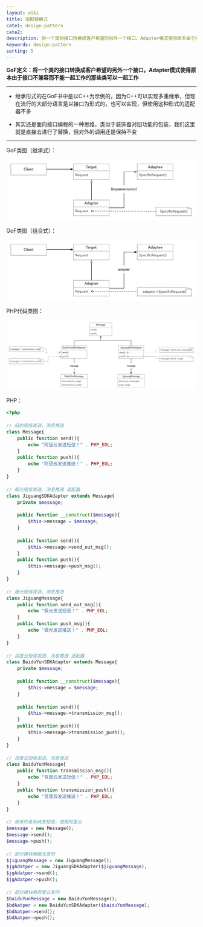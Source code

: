 ```yaml
---
layout: wiki
title: 适配器模式
cate1: design-pattern
cate2: 
description: 将一个类的接口转换成客户希望的另外一个接口。Adapter模式使得原本由于接口不兼容而不能一起工作的那些类可以一起工作
keywords: design-pattern
sorting: 5
---
```




**GoF定义：将一个类的接口转换成客户希望的另外一个接口。Adapter模式使得原本由于接口不兼容而不能一起工作的那些类可以一起工作**

------

- 继承形式的在GoF书中是以C++为示例的，因为C++可以实现多重继承，但现在流行的大部分语言是以接口为形式的，也可以实现，但使用这种形式的适配器不多

- 其实还是面向接口编程的一种思维，类似于装饰器对旧功能的包装，我们这里就是直接去进行了替换，但对外的调用还是保持不变

------



GoF类图（继承式）：

<img src="/images/wiki/algorithm/design-pattern-adapter_step1.jpg"  />



GoF类图（组合式）：

<img src="/images/wiki/algorithm/design-pattern-adapter_step2.jpg"  />



PHP代码类图：

<img src="/images/wiki/algorithm/design-pattern-adapter_step3.jpg"  />



PHP：

```php
<?php

// 旧的短信发送、消息推送
class Message{
    public function send(){
        echo "阿里云发送短信！" . PHP_EOL;
    }
    public function push(){
        echo "阿里云发送推送！" . PHP_EOL;
    }
}

// 极光短信发送、消息推送 适配器
class JiguangSDKAdapter extends Message{
    private $message;

    public function __construct($message){
        $this->message = $message;
    }

    public function send(){
        $this->message->send_out_msg();
    }
    public function push(){
        $this->message->push_msg();
    }
}

// 极光短信发送、消息推送
class JiguangMessage{
    public function send_out_msg(){
        echo "极光发送短信！" . PHP_EOL;
    }
    public function push_msg(){
        echo "极光发送推送！" . PHP_EOL;
    }
}

// 百度云短信发送、消息推送 适配器
class BaiduYunSDKAdapter extends Message{
    private $message;

    public function __construct($message){
        $this->message = $message;
    }

    public function send(){
        $this->message->transmission_msg();
    }
    public function push(){
        $this->message->transmission_push();
    }
}

// 百度云短信发送、消息推送
class BaiduYunMessage{
    public function transmission_msg(){
        echo "百度云发送短信！" . PHP_EOL;
    }
    public function transmission_push(){
        echo "百度云发送推送！" . PHP_EOL;
    }
}

// 原来的老系统发短信，使用阿里云
$message = new Message();
$message->send();
$message->push();

// 部分模块用极光发吧
$jiguangMessage = new JiguangMessage();
$jgAdatper = new JiguangSDKAdapter($jiguangMessage);
$jgAdatper->send();
$jgAdatper->push();

// 部分模块用百度云发吧
$baiduYunMessage = new BaiduYunMessage();
$bdAatper = new BaiduYunSDKAdapter($baiduYunMessage);
$bdAatper->send();
$bdAatper->push();
```



